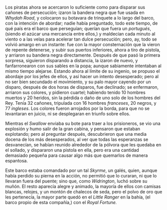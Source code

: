 Los piratas ahora se acercaron lo suficiente como para disparar sus cañones de persecución; izaron la bandera negra que fue usada en *Whydah Road*, y colocaron su botavara de trinquete a lo largo del barco, con la intención de abordar; nadie había preguntado, todo este tiempo, de qué país era el barco que perseguían; querían que fuera un *portugués*, (siendo el azúcar una mercancía entre ellos,) y maldecían cada minuto al viento o a las velas para acelerar tan dulce persecución; pero, ay, todo se volvió amargo en un instante: fue con la mayor consternación que la vieron de repente detenerse, y subir sus puertos inferiores, ahora a tiro de pistola, y arriaron su bandera negra directamente. Después de que pasó la primera sorpresa, siguieron disparando a distancia, la izaron de nuevo, y fanfarronearon con sus sables en la popa; aunque sabiamente intentaban al mismo tiempo alejarse. Estando ahora al límite de su ingenio, se propuso el abordaje por los jefes de ellos, y así hacer un intento desesperado; pero al no ser bien secundado el movimiento, y su palo mayor cayendo por un disparo, después de dos horas de disparos, fue declinado; se enfermaron, arriaron sus colores, y pidieron cuartel; habiendo tenido 10 hombres muertos y 20 heridos, sin la pérdida o daño de uno solo de los hombres del Rey. Tenía 32 cañones, tripulada con 16 hombres *franceses*, 20 negros, y 77 *ingleses*. Los colores fueron arrojados por la borda, para que no se levantaran en juicio, ni se desplegaran en triunfo sobre ellos.

Mientras el *Swallow* enviaba su bote para traer a los prisioneros, se vio una explosión y humo salir de la gran cabina, y pensaron que estaban explotando; pero al preguntar después, descubrieron que una media docena de los más desesperados, al ver que todas las esperanzas se desvanecían, se habían reunido alrededor de la pólvora que les quedaba en el sollado, y dispararon una pistola en ella, pero era una cantidad demasiado pequeña para causar algo más que quemarlos de manera espantosa.

Este barco estaba comandado por un tal *Skyrme*, un galés, quien, aunque había perdido su pierna en la acción, no permitió que lo curaran, ni que lo llevaran fuera del puente; sino que, como *Widrington*, luchó sobre su muñón. El resto aparecía alegre y animado, la mayoría de ellos con camisas blancas, relojes, y un montón de chalecos de seda, pero el polvo de oro que les pertenecía, la mayor parte quedó en el *Little Ranger* en la bahía, (el barco propio de esta compañía,) con el *Royal Fortune.*